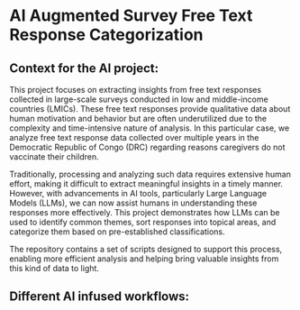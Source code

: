 # AI Augmented Survey Free Text Response Categorization 

## Context for the AI project:  

This project focuses on extracting insights from free text responses collected in large-scale surveys conducted in low and middle-income countries (LMICs). These free text responses provide qualitative data about human motivation and behavior but are often underutilized due to the complexity and time-intensive nature of analysis. In this particular case, we analyze free text response data collected over multiple years in the Democratic Republic of Congo (DRC) regarding reasons caregivers do not vaccinate their children.

Traditionally, processing and analyzing such data requires extensive human effort, making it difficult to extract meaningful insights in a timely manner. However, with advancements in AI tools, particularly Large Language Models (LLMs), we can now assist humans in understanding these responses more effectively. This project demonstrates how LLMs can be used to identify common themes, sort responses into topical areas, and categorize them based on pre-established classifications.

The repository contains a set of scripts designed to support this process, enabling more efficient analysis and helping bring valuable insights from this kind of data to light.

## Different AI infused workflows:

